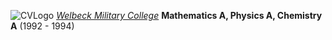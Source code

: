 ![CVLogo](../logos/education/welbeck.jpg) [_Welbeck Military College_](http://www.dsfc.ac.uk/) **Mathematics A, Physics A, Chemistry A** (1992 - 1994)
